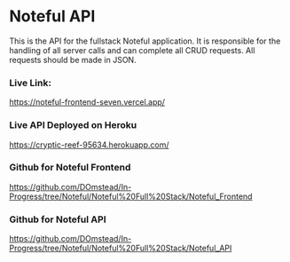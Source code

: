 # Noteful API

This is the API for the fullstack Noteful application. It is responsible for the handling of all server calls and can complete all CRUD requests. All requests should be made in JSON. 

### Live Link: 
https://noteful-frontend-seven.vercel.app/


### Live API Deployed on Heroku
https://cryptic-reef-95634.herokuapp.com/


### Github for Noteful Frontend
https://github.com/DOmstead/In-Progress/tree/Noteful/Noteful%20Full%20Stack/Noteful_Frontend


### Github for Noteful API

https://github.com/DOmstead/In-Progress/tree/Noteful/Noteful%20Full%20Stack/Noteful_API
